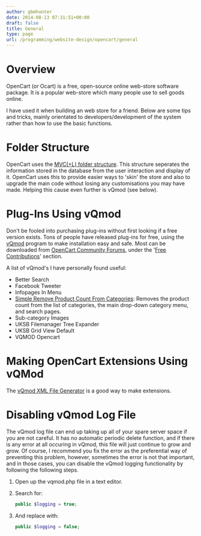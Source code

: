 ```yaml
---
author: gbmhunter
date: 2014-08-13 07:31:51+00:00
draft: false
title: General
type: page
url: /programming/website-design/opencart/general
---
```


# Overview

OpenCart (or Ocart) is a free, open-source online web-store software package. It is a popular web-store which many people use to sell goods online.

I have used it when building an web store for a friend. Below are some tips and tricks, mainly orientated to developers/development of the system rather than how to use the basic functions.

# Folder Structure

OpenCart uses the [MVC(+L) folder structure](http://en.wikipedia.org/wiki/Model-view-controller). This structure seperates the information stored in the database from the user interaction and display of it. OpenCart uses this to provide easier ways to 'skin' the store and also to upgrade the main code without losing any customisations you may have made. Helping this cause even further is vQmod (see below).

# Plug-Ins Using vQmod

Don't be fooled into purchasing plug-ins without first looking if a free version exists. Tons of people have released plug-ins for free, using the [vQmod](http://code.google.com/p/vqmod/) program to make installation easy and safe. Most can be downloaded from [OpenCart Community Forums](http://forum.opencart.com/), under the '[Free Contributions](http://forum.opencart.com/viewforum.php?f=23)' section.

A list of vQmod's I have personally found useful:

* Better Search
* Facebook Tweeter
* Infopages In Menu
* [Simple Remove Product Count From Categories](https://forum.opencart.com/viewtopic.php?f=131&t=47547): Removes the product count from the list of categories, the main drop-down category menu, and search pages.
* Sub-category Images
* UKSB Filemanager Tree Expander
* UKSB Grid View Default
* VQMOD Opencart

# Making OpenCart Extensions Using vQMod

The [vQmod XML File Generator](http://www.opencart-extensions.co.uk/vqgen/) is a good way to make extensions.

# Disabling vQmod Log File

The vQmod log file can end up taking up all of your spare server space if you are not careful. It has no automatic periodic delete function, and if there is any error at all occuring in vQmod, this file will just continue to grow and grow. Of course, I recommend you fix the error as the preferential way of preventing this problem, however, sometimes the error is not that important, and in those cases, you can disable the vQmod logging functionality by following the following steps.

1. Open up the vqmod.php file in a text editor.

2. Search for:
		
	```php
	public $logging = true;
    ```		

3. And replace with:
		
	```php
	public $logging = false;
	```